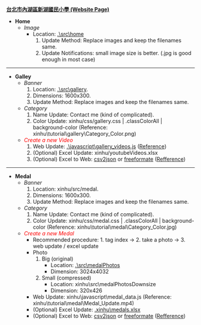 [**台北市內湖區新湖國民小學 (Website Page)**](https://xinhuelementaryschool.github.io/)
* **Home**
  * *Image*
    * Location: [.\src\home](.\src\home)
      1. Update Method:  Replace images and keep the filenames same.
      2. Update Notifications: small image size is better.  (.jpg is good enough in most case)
---------------------------------------------------------------------------
* **Galley**
  * *Banner*
    1. Location: [.\src\gallery](.\src\gallery).
    2. Dimensions: 1600x300.
    3. Update Method: Replace images and keep the filenames same.
  * *Category* 
    1. Name Update: Contact me (kind of complicated).
    2. Color Update: xinhu/css/gallery.css | .classColorAll | background-color (Reference: xinhu\tutorial\gallery\Category_Color.png)
  * *<span style="color:red">Create a new Video<span>*
    1. Web Update: [.\javascript\gallery_videos.js](.\javascript\gallery_videos.js) ([Reference](.\tutorial\gallery\Video_Update.mp4))
    2. (Optional) Excel Update:  xinhu/youtubeVideos.xlsx 
    3. (Optional) Excel to Web:  [csv2json](https://www.csvjson.com/csv2json) or [freeformate](https://www.freeformatter.com/csv-to-json-converter.html) ([Refference](.\tutorial\gallery\Excel_to_Web.mp4))
---------------------------------------------------------------------------
* **Medal**
  * *Banner*
     1. Location: xinhu/src/medal.
     2. Dimensions: 1600x300.
     3. Update Method: Replace images and keep the filenames same.
  * *Category* 
     1. Name Update: Contact me (kind of complicated).
     2. Color Update: xinhu/css/medal.css | .classColorAll | background-color (Reference: xinhu\tutorial\medal\Category_Color.jpg)
  * *<span style="color:red">Create a new Medal</span>*
     * Recommended procedure: 1. tag index -> 2. take a photo -> 3.  web update / excel update 
     * Photo
       1. Big (original)
            * Location: [.\src\medalPhotos](.\src\medalPhotos)
            * Dimension: 3024x4032
       2. Small (compressed)
            * Location: xinhu\src\medalPhotosDownsize
            * Dimension: 320x426
     * Web Update: xinhu\javascript\medal_data.js (Reference: xinhu\tutorial\medal\Medal_Update.mp4)
     * (Optional) Excel Update:  [.xinhu\medals.xlsx](.xinhu\medals.xlsx)
     * (Optional) Excel to Web:  [csv2json](https://www.csvjson.com/csv2json) or [freeformate](https://www.freeformatter.com/csv-to-json-converter.html)  ([Refference](.\tutorial\medal\Excel_to_Web.mp4))
